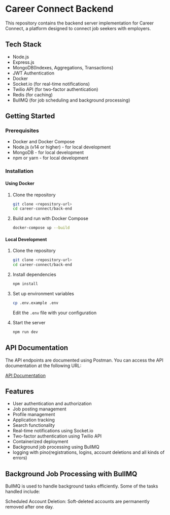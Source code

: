 # Career Connect Backend

This repository contains the backend server implementation for Career Connect, a platform designed to connect job seekers with employers.

## Tech Stack

- Node.js
- Express.js
- MongoDB(Indexes, Aggregations, Transactions)
- JWT Authentication
- Docker
- Socket.io (for real-time notifications)
- Twilio API (for two-factor authentication)
- Redis (for caching)
- BullMQ (for job scheduling and background processing)

## Getting Started

### Prerequisites

- Docker and Docker Compose
- Node.js (v14 or higher) - for local development
- MongoDB - for local development
- npm or yarn - for local development

### Installation

#### Using Docker

1. Clone the repository

   ```bash
   git clone <repository-url>
   cd career-connect/back-end
   ```

2. Build and run with Docker Compose
   ```bash
   docker-compose up --build
   ```

#### Local Development

1. Clone the repository

   ```bash
   git clone <repository-url>
   cd career-connect/back-end
   ```

2. Install dependencies

   ```bash
   npm install
   ```

3. Set up environment variables

   ```bash
   cp .env.example .env
   ```

   Edit the `.env` file with your configuration

4. Start the server
   ```bash
   npm run dev
   ```

## API Documentation

The API endpoints are documented using Postman. You can access the API documentation at the following URL:

[API Documentation](https://documenter.getpostman.com/view/20010455/2sAYBSjtQr)

## Features

- User authentication and authorization
- Job posting management
- Profile management
- Application tracking
- Search functionality
- Real-time notifications using Socket.io
- Two-factor authentication using Twilio API
- Containerized deployment
- Background job processing using BullMQ
- logging with pino(registrations, logins, account deletions and all kinds of errors)

## Background Job Processing with BullMQ

BullMQ is used to handle background tasks efficiently. Some of the tasks handled include:

Scheduled Account Deletion: Soft-deleted accounts are permanently removed after one day.
